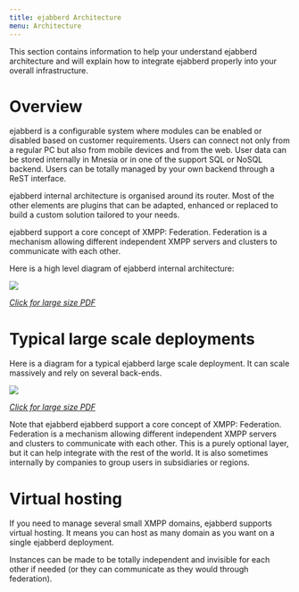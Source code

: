 ```yaml
---
title: ejabberd Architecture
menu: Architecture
---
```


This section contains information to help your understand ejabberd
architecture and will explain how to integrate ejabberd properly into
your overall infrastructure.

# Overview

ejabberd is a configurable system where modules can be enabled or
disabled based on customer requirements. Users can connect not only
from a regular PC but also from mobile devices and from the web. User
data can be stored internally in Mnesia or in one of the support SQL
or NoSQL backend. Users can be totally managed by your own backend
through a ReST interface.

ejabberd internal architecture is organised around its router. Most of
the other elements are plugins that can be adapted, enhanced or
replaced to build a custom solution tailored to your needs.

ejabberd support a core concept of XMPP: Federation. Federation is a
mechanism allowing different independent XMPP servers and clusters to
communicate with each other.

Here is a high level diagram of ejabberd internal architecture:

[![][image-1]](/static/images/architect/ejabberd_internals.pdf)

[*Click for large size PDF*](/static/images/architect/ejabberd_internals.pdf)

# Typical large scale deployments

Here is a diagram for a typical ejabberd large scale deployment. It
can scale massively and rely on several back-ends.

[![][image-2]](/static/images/architect/ejabberd_large_scale.pdf)

[*Click for large size PDF*](/static/images/architect/ejabberd_large_scale.pdf)

Note that ejabberd ejabberd support a core concept of XMPP:
Federation. Federation is a mechanism allowing different independent
XMPP servers and clusters to communicate with each other. This is a
purely optional layer, but it can help integrate with the rest of the
world. It is also sometimes internally by companies to group users in
subsidiaries or regions.

# Virtual hosting

If you need to manage several small XMPP domains, ejabberd supports
virtual hosting. It means you can host as many domain as you want on a
single ejabberd deployment.

Instances can be made to be totally independent and invisible for each
other if needed (or they can communicate as they would through
federation).

[image-1]:	/static/images/architect/ejabberd_internals.png
[image-2]:	/static/images/architect/ejabberd_large_scale.png
